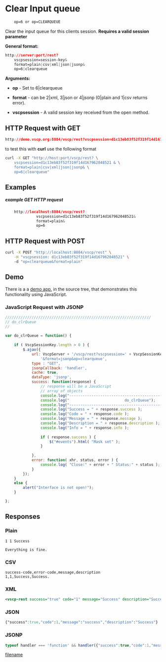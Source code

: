 # Clear Input queue

```css
    op=6 or op=CLEARQUEUE
```  

Clear the input queue for this clients session. **Requires a valid session parameter**

**General format:**

```css
http://server:port/rest?
    vscpsession=session-key&
    format=plain|csv|xml|json|jsonp&
    op=6|clearqueue
```

**Arguments:**


*  **op** - Set to 6|clearqueue

*  **format** - can be 2|xml, 3|json or 4|jsonp (0|plain and 1|csv returns error).

*  **vscpsession** - A valid session key received from the open method.

## HTTP Request with GET

```css
http://demo.vscp.org:8884/vscp/rest?vscpsession=d1c13eb83f52f319f14d167962048521 &format=plain|csv|xml|json|jsonp&op=6|clearqueue    
```

to test this with **curl** use the following format

```bash
curl -X GET "http://host:port/vscp/rest? \
    vscpsession=d1c13eb83f52f319f14d167962048521 & \
    format=plain|csv|xml|json|jsonp& \
    op=6|clearqueue"
```


## Examples

##### example GET HTTP request

```css
    http://localhost:8884/vscp/rest?  
              vscpsession=d1c13eb83f52f319f14d167962048521&
              format=plain&
              op=6
```  


## HTTP Request with POST

```bash
curl -X POST "http://localhost:8884/vscp/rest" \
    -H "vscpsession: d1c13eb83f52f319f14d167962048521" \ 
    -d "op=clearqueue&format=plain"     
```

## Demo

There is a a [demo app.](https://github.com/grodansparadis/vscp-ux/tree/master/rest) in the source tree, that demonstrates this functionality using JavaScript.

### JavaScript Request with JSONP

```javascript
//////////////////////////////////////////////////////////////////
// do_clrQueue
//
		
var do_clrQueue = function() {
			
    if ( VscpSessionKey.length > 0 ) {	
        $.ajax({
            url: VscpServer + '/vscp/rest?vscpsession=' + VscpSessionKey + 
                '&format=jsonp&op=clearqueue',
            type : "GET",
            jsonpCallback: 'handler',
            cache: true,
            dataType: 'jsonp',
            success: function(response) {
                // response will be a JavaScript
                // array of objects
                console.log("-----------------------------------------------------------");
                console.log("                         do_clrQueue");
                console.log("-----------------------------------------------------------");
                console.log("Success = " + response.success );
                console.log("Code = " + response.code );
                console.log("Message = " + response.message );
                console.log("Description = " + response.description );
                console.log("Info = " + response.info );
					
                if ( response.success ) {
                    $("#events").html( "Mask set" );
                }					
					
            },
            error: function( xhr, status, error ) {
                console.log( "Close:" + error + " Status:" + status );
            }
        });
    }
    else {
        alert("Interface is not open!");
    }

};
```

## Responses

### Plain

	
	1 1 Success 
	
	Everything is fine.


### CSV

	
	success-code,error-code,message,description
	1,1,Success,Success.


### XML

```xml
<vscp-rest success="true" code="1" message="Success" description="Success."/>
```

### JSON

```css
{"success":true,"code":1,"message":"success","description":"Success"}
```

### JSONP

```javascript
typeof handler === 'function' && handler({"success":true,"code":1,"message":"success","description":"Success"});
```

[filename](./bottom_copyright.md ':include')
